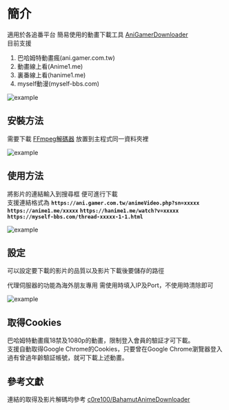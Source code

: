 # 簡介

適用於各追番平台 簡易使用的動畫下載工具 [AniGamerDownloader](https://github.com/sakuraakira/AniGamerDownloader/releases)  
目前支援  
1. 巴哈姆特動畫瘋(ani.gamer.com.tw)
2. 動畫線上看(Anime1.me)
3. 裏番線上看(hanime1.me)
4. myself動漫(myself-bbs.com)  
  
![example](https://i.imgur.com/5eIA5ru.png)

  
## 安裝方法

需要下載 [FFmpeg解碼器](https://ffmpeg.zeranoe.com/builds/) 放置到主程式同一資料夾裡  

![example](https://i.imgur.com/yawZWly.png)

  
  
## 使用方法

將影片的連結輸入到搜尋框 便可進行下載  
支援連結格式為
**`https://ani.gamer.com.tw/animeVideo.php?sn=xxxxx`**
**`https://anime1.me/xxxxx`**
**`https://hanime1.me/watch?v=xxxxx`**
**`https://myself-bbs.com/thread-xxxxx-1-1.html`**
  
![example](https://i.imgur.com/8Yizy4o.png)
  
  
## 設定

可以設定要下載的影片的品質以及影片下載後要儲存的路徑  

代理伺服器的功能為海外朋友專用 需使用時填入IP及Port，不使用時清除即可  

![example](https://i.imgur.com/nhAPXU6.png)
  

## 取得Cookies
巴哈姆特動畫瘋18禁及1080p的動畫，限制登入會員的驗証才可下載。  
支援自動取得Google Chrome的Cookies，只要曾在Google Chrome瀏覽器登入過有曾過年齡驗証帳號，就可下載上述動畫。  

## 參考文獻



連結的取得及影片解碼均參考 [c0re100/BahamutAnimeDownloader](https://github.com/c0re100/BahamutAnimeDownloader/)
